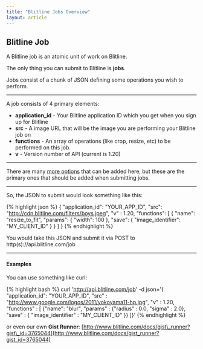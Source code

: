 ```yaml
---
title: "Blitline Jobs Overview"
layout: article
---
```


## Blitline Job

A Blitline job is an atomic unit of work on Blitline. 

The only thing you can submit to Blitline is **jobs**.

Jobs consist of a chunk of JSON defining some operations you wish to perform.

---

A job consists of 4 primary elements:

- **application_id** - Your Blitline application ID which you get when you sign up for Blitline
- **src** - A image URL that will be the image you are performing your Blitline job on
- **functions** - An array of operations (like crop, resize, etc) to be performed on this job.
- **v** - Version number of API (current is 1.20)

---

There are many [more options](/articles/advanced_options.html) that can be added here, but these are the primary ones that should be added when submitting jobs.

---
So, the JSON to submit would look something like this:

{% highlight json %}
{
    "application_id": "YOUR_APP_ID",
    "src": "http://cdn.blitline.com/filters/boys.jpeg",
    "v" : 1.20,
    "functions": [
        {
            "name": "resize_to_fit",
            "params": {
                "width": 100
            },
            "save": {
                "image_identifier": "MY_CLIENT_ID"
            }
        }
    ]
}
{% endhighlight %}

You would take this JSON and submit it via POST to http(s)://api.blitline.com/job

---

#### Examples

You can use something like curl:

{% highlight bash %}
curl 'http://api.blitline.com/job' -d json='{ "application_id": "YOUR_APP_ID", "src" : "http://www.google.com/logos/2011/yokoyama11-hp.jpg", "v" : 1.20, "functions" : [ {"name": "blur", "params" : {"radius" : 0.0,  "sigma" : 2.0}, "save" : { "image_identifier" : "MY_CLIENT_ID" }} ]}'
{% endhighlight %}


or even our own **Gist Runner**: 
[http://www.blitline.com/docs/gist\_runner?gist\_id=3765044](http://www.blitline.com/docs/gist_runner?gist_id=3765044)

